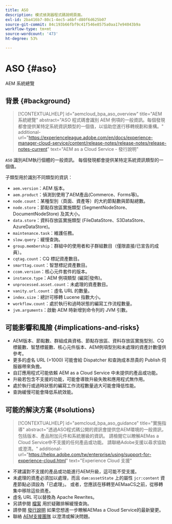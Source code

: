 ```yaml
---
title: ASO
description: 模式偵測器程式碼說明頁面。
exl-id: 2ba416b7-80c1-4ec5-a6bf-d80f6d625b07
source-git-commit: 84c193b66fbf9c41f546e8575a0aa17e94043b9a
workflow-type: tm+mt
source-wordcount: '473'
ht-degree: 53%

---
```


# ASO {#aso}

AEM 系統總覽

## 背景 {#background}

>[!CONTEXTUALHELP]
>id="aemcloud_bpa_aso_overview"
>title="AEM 系統總覽"
>abstract="ASO 程式碼會識別 AEM 例項的一般資訊。每個發現都會提供某特定系統資訊類型的一個值，以協助您進行移轉規劃和重構。"
>additional-url="https://experienceleague.adobe.com/en/docs/experience-manager-cloud-service/content/release-notes/release-notes/release-notes-current" text="AEM as a Cloud Service - 發行說明"

`ASO` 識別AEM執行個體的一般資訊。 每個發現都會提供某特定系統資訊類型的一個值。

子類型用於識別不同類型的資訊：

* `aem.version`：AEM 版本。
* `aem.product`：偵測到使用了AEM產品(Commerce、Forms等)。
* `node.count`：某種型別（頁面、資產等）的大約節點數與節點總數。
* `node.store`：節點存放區實施類型 (SegmentNodeStore、DocumentNodeStore) 及其大小。
* `data.store`：資料存放區實施類型 (FileDataStore、S3DataStore、AzureDataStore)。
* `maintenance.task`：維護任務。
* `slow.query`：緩慢查詢。
* `group.membership`：群組中的使用者和子群組數目（僅限直接/已宣告的成員）。
* `cqtag.count`：CQ 標記資產數目。
* `smarttag.count`：智慧標記資產數目。
* `ccom.version`：核心元件套件的版本。
* `instance.type`：AEM 例項類型 (編寫|發佈)。
* `unprocessed.asset.count`：未處理的資產數目。
* `vanity.url.count`：虛名 URL 的數量。
* `index.size`：總計可移轉 Lucene 指數大小。
* `workflow.count`：處於執行和過時狀態的編寫工作流程數量。
* `jvm.arguments`：啟動 AEM 時新增到命令列的 JVM 引數。

## 可能影響和風險 {#implications-and-risks}

* AEM版本、節點數、群組成員資格、節點存放區、資料存放區實施型別、CQ標籤數、智慧標籤數、核心元件版本、AEM例項型別和未處理的資產計數僅供參考。
* 更多的虛名 URL (>1000) 可能會給 Dispatcher 和查詢成本昂貴的 Publish 伺服器帶來負擔。
* 自訂應用程式可能依賴 AEM as a Cloud Service 中未提供的產品或功能。
* 升級若包含不支援的功能，可能會導致升級失敗和應用程式無作用。
* 處於執行或過時狀態的編寫工作流程數量過大可能會降低性能。
* 查詢緩慢可能會降低系統效能。

## 可能的解決方案 {#solutions}

>[!CONTEXTUALHELP]
>id="aemcloud_bpa_aso_guidance"
>title="實施指導"
>abstract="透過ASO程式碼公開的資訊會提供您AEM環境的一般資訊，包括版本、產品附加元件和系統層級的資訊。 請檢閱它以瞭解AEMas a Cloud Service中不支援的任何產品或功能。 請聯絡Adobe支援以尋求協助或澄清。"
>additional-url="https://helpx.adobe.com/tw/enterprise/using/support-for-experience-cloud.html" text="Experience Cloud 支援"

* 不建議對不支援的產品或功能進行AEM升級，這可能不受支援。
* 未處理的資產必須加以處理，而且 `dam:assetState` 上的屬性 `jcr:content` 資產節點必須設為「已處理」。 或者，您應該在移轉至AEMaaCS之前，從移轉集中移除這些資產。
* 虛名 URL 可以替換為 Apache Rewrites。
* 另請參閱 [檔案](https://experienceleague.adobe.com/en/docs/experience-manager-65/content/implementing/developing/bestpractices/troubleshooting-slow-queries) 用於疑難排解緩慢查詢。
* 請參閱 [發行說明](https://experienceleague.adobe.com/en/docs/experience-manager-cloud-service/content/release-notes/release-notes/release-notes-current) 如果您想進一步瞭解AEMas a Cloud Service的最新變更。
* 聯絡 [AEM支援團隊](https://helpx.adobe.com/tw/enterprise/using/support-for-experience-cloud.html) 以澄清或解決問題。
